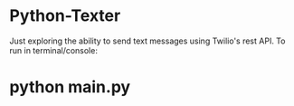 # Python-Texter
Just exploring the ability to send text messages using Twilio's rest API.
To run in terminal/console:
# python main.py
